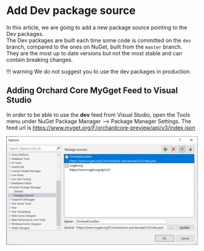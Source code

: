 # Add Dev package source

In this article, we are going to add a new package source pointing to the Dev packages.  
The Dev packages are built each time some code is committed on the `dev` branch, compared to the ones on NuGet, built from the `master` branch.  
They are the most up to date versions but not the most stable and can contain breaking changes.

!!! warning
    We do not suggest you to use the dev packages in production.

## Adding Orchard Core MyGget Feed to Visual Studio

In order to be able to use the __dev__ feed from Visual Studio, open the Tools menu under NuGet Package Manager --> Package Manager Settings.
The feed url is <https://www.myget.org/F/orchardcore-preview/api/v3/index.json>

![image](assets/addMyGetPackageSource.png)

